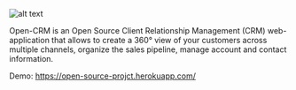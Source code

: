 
![alt text](https://i.imgur.com/LBjznL9.png)

Open-CRM is an Open Source Client Relationship Management (CRM) web-application that allows to create a 360° view of your customers across multiple channels, organize the sales pipeline, manage account and contact information.

Demo: https://open-source-projct.herokuapp.com/
